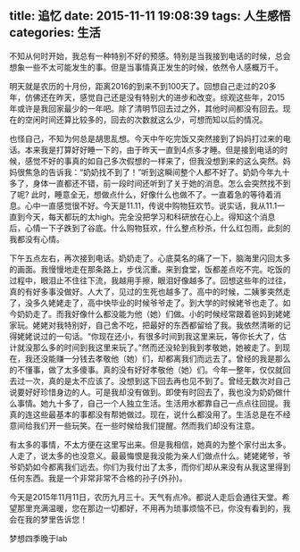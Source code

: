 title: 追忆
date: 2015-11-11 19:08:39
tags: 人生感悟
categories: 生活
---

不知从何时开始，我总有一种特别不好的预感。特别是当我接到电话的时候，总会想象一些不太可能发生的事。但是当事情真正发生的时候，依然令人感概万千。

明天就是农历的十月份，距离2016的到来不到100天了。回想自己走过的20多年，仿佛还在昨天，感觉自己还是没有特别大的进步和改变。<!--more-->综观这些年，2015年或许是我回家最少的一年吧。除了清明节回去过之外，其他时间都没有回去。现在的空闲时间还算比较多的，回去的次数就这么少，可想而知以后的情况。

也怪自己，不知为何总是胡思乱想。今天中午吃完饭又突然接到了妈妈打过来的电话。本来我是打算好好睡一下的，由于昨天一直到4点多才睡。但是接到电话的时候，感觉不好的事真的如自己多次假想的一样来了，但我没想到来的这么突然。妈妈很焦急的告诉我：“奶奶找不到了！”听到这瞬间整个人都不好了。奶奶今年九十多了，身体一直都还不错，前一段时间还听到了关于她的消息。怎么会突然找不到了呢? 此时，睡意全无，想做点什么，好像什么也做不了。一直着急的等待着消息。心中一直感觉很不好。今天是11.11，传说中购物狂欢节。说实话，我从11.1一直到今天，每天都玩的太high。完全没把学习和科研放在心上。得知这个消息后，心情一下子跌到了谷底。什么购物狂欢，什么整点秒杀，什么红包雨，此刻的我都没有心情。

下午五点左右，再次接到电话。奶奶走了。心底莫名的痛了一下，脑海里闪回太多的画面。我慢慢地走在那条路上，步伐沉重。来到食堂，饭都差点吃不完。吃饭的过程中，眼泪止不住往下流，我越用手擦，眼泪好像越多了。回想这些年的过往，真的有好多事没做好。人大了，见过的生死也越多了。高中的时候，二姨爹突然走了，没多久姥姥走了，高中快毕业的时候爷爷走了。到大学的时候姥爷也走了。如今奶奶走了。而我好像什么都没能为他（她）们做。小的时候经常跟着爸妈到姥姥家玩。姥姥对我特别好，自己舍不吃，把最好的东西都留给了我。我依然清晰的记得姥姥说过的一句话。“你现在还小，有很多时间到我这里来玩，等你长大了，估计就没那么多的时间到我这里来玩了。”然而还没轮到我到孝敬她，她被走了。到现在，我还没能赚一分钱去孝敬他（她）们，却都离我们而远去了。曾经的我是那么的不懂事，做了太多傻事。真的没有好好孝敬他（她）们。今年一整年，仅仅就回去过一次，真的是太不应该了。没想到这下回去再也见不到了。曾经无数次对自己说要好好珍惜身边的人。可是我却没有做到。即使有时回去了，我也没为奶奶做什么事情。她九十多了，自己一个人独立生活。生活用水都靠自己一点点往回提。我真的连这些最基本的事都没有帮她做过。现在，说什么都没用了。生活总是在不经意间给我们开一些玩笑。在一些时候给我们提醒。然而我们却没有注意。

有太多的事情，不太方便在这里写出来。但是我相信，她真的为整个家付出太多。人走了，说太多的也没意义。最最悔恨是我没能为亲人们做点什么。姥姥姥爷，爷爷奶奶如今都离我们远去。你们为我付出了太多，而你们却从来没有从我这里得到任何东西。我是一个非常非常不合格的孙子(外孙)。

今天是2015年11月11日，农历九月三十。天气有点冷。都说人走后会通往天堂。希望那里充满温暖，您在那边一切都好，不用再为琐事烦恼不已，你没有看到的，我会在我的梦里告诉您！ 

梦想四季晚于lab